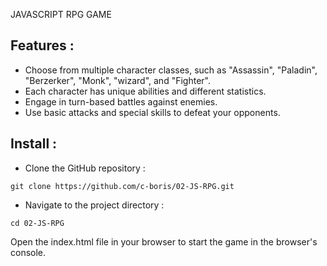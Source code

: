 JAVASCRIPT RPG GAME

## Features :

- Choose from multiple character classes, such as "Assassin", "Paladin", "Berzerker", "Monk", "wizard", and "Fighter".
- Each character has unique abilities and different statistics.
- Engage in turn-based battles against enemies.
- Use basic attacks and special skills to defeat your opponents.

## Install :

- Clone the GitHub repository :
```shell
git clone https://github.com/c-boris/02-JS-RPG.git
```

- Navigate to the project directory :
```shell
cd 02-JS-RPG
```
Open the index.html file in your browser to start the game in the browser's console.